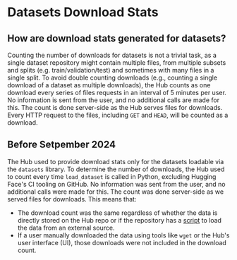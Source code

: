 # Datasets Download Stats

## How are download stats generated for datasets?

Counting the number of downloads for datasets is not a trivial task, as a single dataset repository might contain multiple files, from multiple subsets and splits (e.g. train/validation/test) and sometimes with many files in a single split. To avoid double counting downloads (e.g., counting a single download of a dataset as multiple downloads), the Hub counts as one download every series of files requests in an interval of 5 minutes per user. No information is sent from the user, and no additional calls are made for this. The count is done server-side as the Hub serves files for downloads. Every HTTP request to the files, including `GET` and `HEAD`, will be counted as a download.

## Before Setpember 2024

The Hub used to provide download stats only for the datasets loadable via the `datasets` library. To determine the number of downloads, the Hub used to count every time `load_dataset` is called in Python, excluding Hugging Face's CI tooling on GitHub. No information was sent from the user, and no additional calls were made for this. The count was done server-side as we served files for downloads. This means that:

* The download count was the same regardless of whether the data is directly stored on the Hub repo or if the repository has a [script](/docs/datasets/dataset_script) to load the data from an external source.
* If a user manually downloaded the data using tools like `wget` or the Hub's user interface (UI), those downloads were not included in the download count.
